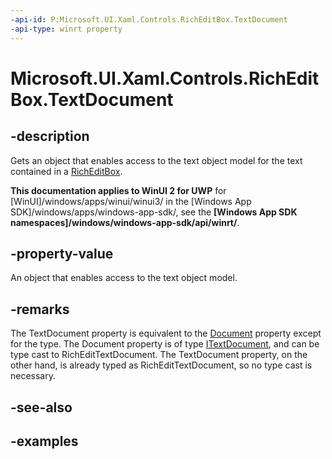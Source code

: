 ```yaml
---
-api-id: P:Microsoft.UI.Xaml.Controls.RichEditBox.TextDocument
-api-type: winrt property
---
```


<!-- Property syntax.
public RichEditTextDocument TextDocument { get; }
-->

# Microsoft.UI.Xaml.Controls.RichEditBox.TextDocument

## -description

Gets an object that enables access to the text object model for the text contained in a [RichEditBox](richeditbox.md).

**This documentation applies to WinUI 2 for UWP** for [WinUI]/windows/apps/winui/winui3/ in the [Windows App SDK]/windows/apps/windows-app-sdk/, see the **[Windows App SDK namespaces]/windows/windows-app-sdk/api/winrt/**.

## -property-value

An object that enables access to the text object model.

## -remarks

The TextDocument property is equivalent to the [Document](richeditbox_document.md) property except for the type. The Document property is of type [ITextDocument](/windows.ui.text/itextdocument.md), and can be type cast to RichEditTextDocument. The TextDocument property, on the other hand, is already typed as RichEditTextDocument, so no type cast is necessary.


## -see-also

## -examples

